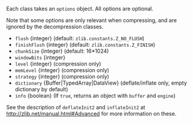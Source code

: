 <!-- YAML
added: v0.11.1
changes:
  - version: v8.0.0
    pr-url: https://github.com/nodejs/node/pull/12001
    description: The `dictionary` option can be an Uint8Array now.
  - version: v5.11.0
    pr-url: https://github.com/nodejs/node/pull/6069
    description: The `finishFlush` option is supported now.
-->

<!--type=misc-->

Each class takes an `options` object.  All options are optional.

Note that some options are only relevant when compressing, and are
ignored by the decompression classes.

* `flush` {integer} (default: `zlib.constants.Z_NO_FLUSH`)
* `finishFlush` {integer} (default: `zlib.constants.Z_FINISH`)
* `chunkSize` {integer} (default: 16\*1024)
* `windowBits` {integer}
* `level` {integer} (compression only)
* `memLevel` {integer} (compression only)
* `strategy` {integer} (compression only)
* `dictionary` {Buffer|TypedArray|DataView} (deflate/inflate only, empty dictionary by
  default)
* `info` {boolean} (If `true`, returns an object with `buffer` and `engine`)

See the description of `deflateInit2` and `inflateInit2` at
<http://zlib.net/manual.html#Advanced> for more information on these.

